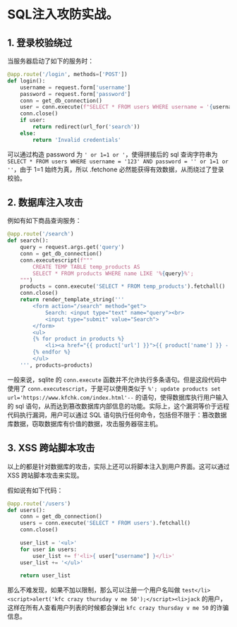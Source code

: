 # SQL注入攻防实战。

## 1. 登录校验绕过

当服务器启动了如下的服务时：

```python
@app.route('/login', methods=['POST'])
def login():
    username = request.form['username']
    password = request.form['password']
    conn = get_db_connection()
    user = conn.execute(f"SELECT * FROM users WHERE username = '{username}' AND password = '{password}'").fetchone()
    conn.close()
    if user:
        return redirect(url_for('search'))
    else:
        return 'Invalid credentials'
```

可以通过构造 password 为 `' or 1=1 or '`，使得拼接后的 sql 查询字符串为 `SELECT * FROM users WHERE username = '123' AND password = '' or 1=1 or ''`，由于 1=1 始终为真，所以 .fetchone 必然能获得有效数据，从而绕过了登录校验。

## 2. 数据库注入攻击

例如有如下商品查询服务：

```python
@app.route('/search')
def search():
    query = request.args.get('query')
    conn = get_db_connection()
    conn.executescript(f"""
        CREATE TEMP TABLE temp_products AS
        SELECT * FROM products WHERE name LIKE '%{query}%';
    """)
    products = conn.execute('SELECT * FROM temp_products').fetchall()
    conn.close()
    return render_template_string('''
        <form action="/search" method="get">
            Search: <input type="text" name="query"><br>
            <input type="submit" value="Search">
        </form>
        <ul>
        {% for product in products %}
            <li><a href="{{ product['url'] }}">{{ product['name'] }} - ${{ product['price'] }}</a></li>
        {% endfor %}
        </ul>
    ''', products=products)
```

一般来说，sqlite 的 `conn.execute` 函数并不允许执行多条语句。但是这段代码中使用了 `conn.executescript`，于是可以使用类似于 `%'; update products set url='https://www.kfchk.com/index.html'--` 的语句，使得数据库执行用户输入的 sql 语句，从而达到篡改数据库内部信息的功能。实际上，这个漏洞等价于远程代码执行漏洞，用户可以通过 SQL 语句执行任何命令，包括但不限于：篡改数据库数据，窃取数据库有价值的数据，攻击服务器宿主机。

## 3. XSS 跨站脚本攻击

以上的都是针对数据库的攻击，实际上还可以将脚本注入到用户界面。这可以通过 XSS 跨站脚本攻击来实现。

假如说有如下代码：

```python
@app.route('/users')
def users():
    conn = get_db_connection()
    users = conn.execute('SELECT * FROM users').fetchall()
    conn.close()
    
    user_list = '<ul>'
    for user in users:
        user_list += f'<li>{ user["username"] }</li>'
    user_list += '</ul>'
    
    return user_list
```

那么不难发现，如果不加以限制，那么可以注册一个用户名叫做 `test</li><script>alert('kfc crazy thursday v me 50');</script><li>jack` 的用户，这样在所有人查看用户列表的时候都会弹出 `kfc crazy thursday v me 50` 的诈骗信息。